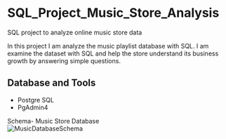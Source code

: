 # SQL_Project_Music_Store_Analysis
SQL project to analyze online music store data

In this project I am analyze the music playlist database with SQL. I am examine the dataset with SQL and help the store understand its business growth by answering simple questions.

> 

## Database and Tools
* Postgre SQL
* PgAdmin4

Schema- Music Store Database  
![MusicDatabaseSchema](https://user-images.githubusercontent.com/112153548/213707717-bfc9f479-52d9-407b-99e1-e94db7ae10a3.png)
